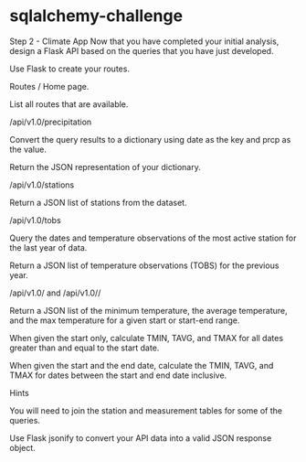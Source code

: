 # sqlalchemy-challenge

Step 2 - Climate App
Now that you have completed your initial analysis, design a Flask API based on the queries that you have just developed.

Use Flask to create your routes.

Routes
/
Home page.


List all routes that are available.

/api/v1.0/precipitation


Convert the query results to a dictionary using date as the key and prcp as the value.


Return the JSON representation of your dictionary.


/api/v1.0/stations

Return a JSON list of stations from the dataset.


/api/v1.0/tobs


Query the dates and temperature observations of the most active station for the last year of data.


Return a JSON list of temperature observations (TOBS) for the previous year.

/api/v1.0/<start> and /api/v1.0/<start>/<end>


Return a JSON list of the minimum temperature, the average temperature, and the max temperature for a given start or start-end range.


When given the start only, calculate TMIN, TAVG, and TMAX for all dates greater than and equal to the start date.


When given the start and the end date, calculate the TMIN, TAVG, and TMAX for dates between the start and end date inclusive.



Hints


You will need to join the station and measurement tables for some of the queries.


Use Flask jsonify to convert your API data into a valid JSON response object.